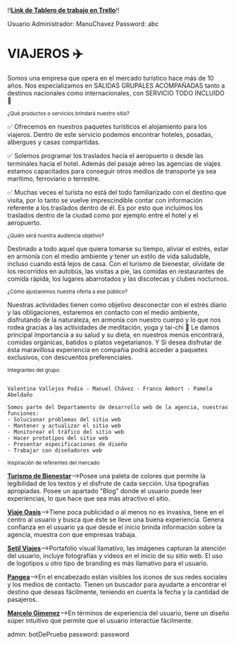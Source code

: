 :bangbang:[**Link de Tablero de trabajo en Trello**](https://trello.com/b/GkkZlPUq/viajeros):bangbang:

Usuario Administrador: ManuChavez
Password: abc

# **VIAJEROS** :airplane:

Somos una empresa que opera en el mercado turístico hace más de 10 años.
Nos especializamos en SALIDAS GRUPALES ACOMPAÑADAS tanto a destinos nacionales como internacionales, con SERVICIO TODO INCLUIDO :love_you_gesture:

<sup>¿Qué productos o servicios brindará nuestro sitio?</sup>

:white_check_mark: Ofrecemos en nuestros paquetes turísticos el alojamiento para los viajeros. Dentro de este servicio podemos encontrar hoteles, posadas, albergues y casas compartidas.

:white_check_mark: Solemos programar los traslados hacia el aeropuerto o desde las terminales hacia el hotel. Además del pasaje aéreo las agencias de viajes estamos capacitados para conseguir otros medios de transporte ya sea marítimo, ferroviario o terrestre.

:white_check_mark: Muchas veces el turista no está del todo familiarizado con el destino que visita, por lo tanto se vuelve imprescindible contar con información referente a los traslados dentro de él. Es por esto que incluimos los traslados dentro de la ciudad como por ejemplo entre el hotel y el aeropuerto.

<sup>¿Quién será nuestra audiencia objetivo?</sup>

Destinado a todo aquel que quiera tomarse su tiempo, aliviar el estrés, estar en armonía con el medio ambiente y tener un estilo de vida saludable, incluso cuando está lejos de casa. Con el turismo de bienestar, olvídate de los recorridos en autobús, las visitas a pie, las comidas en restaurantes de comida rápida, los lugares abarrotados y las discotecas y clubes nocturnos.

<sup>¿Cómo ajustaremos nuestra oferta a ese público?</sup>

Nuestras actividades tienen como objetivo desconectar con el estrés diario y las obligaciones, estaremos en contacto con el medio ambiente, disfrutando de la naturaleza, en armonía con nuestro cuerpo y lo que nos rodea gracias a las actividades de meditación, yoga y tai-chi :lotus_position:
Le damos principal importancia a su salud y su dieta, en nuestros menús encontrará, comidas orgánicas, batidos o platos vegetarianos.
Y Si desea disfrutar de ésta maravillosa experiencia en compañia podrá acceder a paquetes exclusivos, con descuentos preferenciales.

<sup>Integrantes del grupo</sup>

```

Valentina Vallejos Podio - Manuel Chávez - Franco Ambort - Pamela Abeldaño

Somos parte del Departamento de desarrollo web de la agencia, nuestras funciones:
- Solucionar problemas del sitio web
- Mantener y actualizar el sitio web
- Monitorear el tráfico del sitio web
- Hacer prototipos del sitio web
- Presentar especificaciones de diseño
- Trabajar con diseñadores web

```

<sup>Inspiración de referentes del mercado</sup>

[**Turismo de Bienestar**](https://turismodebienestar.com/)-->Posee una paleta de colores que permite la legibilidad de los textos y el disfrute de cada sección. Usa tipografías apropiadas. Posee un apartado "Blog" donde el usuario puede leer experiencias, lo que hace que sea más atractivo el sitio.

[**Viaje Oasis**](https://viajesoasis.com/)-->Tiene poca publicidad o al menos no es invasiva, tiene en el centro al usuario y busca que éste se lleve una buena experiencia. Genera confianza en el usuario ya que desde el inicio brinda información sobre la agencia, muestra con que empresas trabaja.

[**Setil Viajes**](https://www.setilviajes.com/)-->Portafolio visual llamativo, las imágenes capturan la atención del usuario, incluye fotografías y videos en el inicio de su sitio web. El uso de logotipos u otro tipo de branding es más llamativo para el usuario.

[**Pangea**](https://www.pangea.tur.ar/)-->En el encabezado están visibles los iconos de sus redes sociales y los medios de contacto. Tienen un buscador para ayudarte a encontrar el destino que deseas fácilmente, teniendo en cuenta la fecha y la cantidad de pasajeros.

[**Marcelo Gimenez**](https://marcelogimenez.tur.ar/)-->En términos de experiencia del usuario, tiene un diseño súper intuitivo que permite que el usuario interactúe fácilmente.

admin: botDePrueba
password: password
